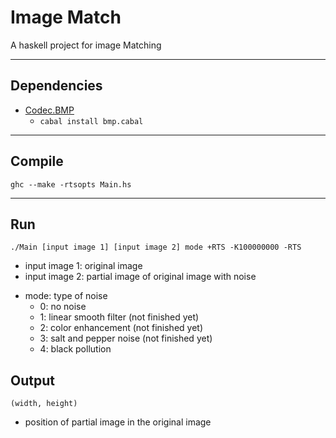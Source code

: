 # **Image Match**
A haskell project for image Matching
***
## **Dependencies**
+ [Codec.BMP](http://hackage.haskell.org/package/bmp-1.2.5.2)
  * `cabal install bmp.cabal`

***
## **Compile**
`ghc --make -rtsopts Main.hs`
***
## **Run**
`./Main [input image 1] [input image 2] mode +RTS -K100000000 -RTS`
* input image 1: original image
* input image 2: partial image of original image with noise
+ mode: type of noise
  * 0: no noise
  * 1: linear smooth filter (not finished yet)
  * 2: color enhancement (not finished yet)
  * 3: salt and pepper noise (not finished yet)
  * 4: black pollution

## **Output**
`(width, height)`
* position of partial image in the original image
